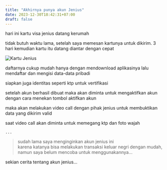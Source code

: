 ```yaml
---
title: "Akhirnya punya akun Jenius"
date: 2023-12-30T18:42:31+07:00
draft: false
---
```


hari ini kartu visa jenius datang kerumah

tidak butuh waktu lama, setelah saya memesan kartunya untuk dikirim. 3 hari kemudian kartu itu datang diantar dengan cepat

![Kartu Jenius](kartu-jenius.avif)

daftarnya cukup mudah hanya dengan mendownload aplikasinya lalu mendaftar dan mengisi data-data pribadi

siapkan juga identitas seperti ktp untuk vertifikasi

setelah akun berhasil dibuat maka akan diminta untuk mengaktifkan akun dengan cara menekan tombol aktifkan akun 

maka akan melakukan video call dengan pihak jenius untuk membuktikan data yang dikirim valid

saat video call akan diminta untuk memegang ktp dan foto wajah

`...`

> sudah lama saya menginginkan akun jenius ini <br>
> karena katanya bisa melakukan transaksi keluar negri dengan mudah,
> namun saya belum mencoba untuk menggunakannya... 

sekian cerita tentang akun jenius...